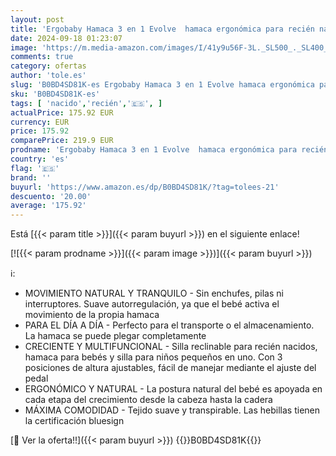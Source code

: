 ```yaml
---
layout: post
title: 'Ergobaby Hamaca 3 en 1 Evolve  hamaca ergonómica para recién nacidos desde el nacimiento hasta los niños pequeños  cojín para recién nacido  2 5 kg - 13 2 kg   Charcoal Grey'
date: 2024-09-18 01:23:07
image: 'https://m.media-amazon.com/images/I/41y9u56F-3L._SL500_._SL400_.jpg'
comments: true
category: ofertas
author: 'tole.es'
slug: 'B0BD4SD81K-es Ergobaby Hamaca 3 en 1 Evolve hamaca ergonómica para...'
sku: 'B0BD4SD81K-es'
tags: [ 'nacido','recién','🇪🇸', ]
actualPrice: 175.92 EUR
currency: EUR
price: 175.92
comparePrice: 219.9 EUR
prodname: 'Ergobaby Hamaca 3 en 1 Evolve  hamaca ergonómica para recién nacidos desde el nacimiento hasta los niños pequeños  cojín para recién nacido  2 5 kg - 13 2 kg   Charcoal Grey'
country: 'es'
flag: '🇪🇸'
brand: ''
buyurl: 'https://www.amazon.es/dp/B0BD4SD81K/?tag=tolees-21'
descuento: '20.00'
average: '175.92'
---
```


Está [{{< param title >}}]({{< param buyurl >}}) en el siguiente enlace!

[![{{< param prodname >}}]({{< param image >}})]({{< param buyurl >}})

ℹ️:

- MOVIMIENTO NATURAL Y TRANQUILO - Sin enchufes, pilas ni interruptores. Suave autorregulación, ya que el bebé activa el movimiento de la propia hamaca
- PARA EL DÍA A DÍA - Perfecto para el transporte o el almacenamiento. La hamaca se puede plegar completamente
- CRECIENTE Y MULTIFUNCIONAL - Silla reclinable para recién nacidos, hamaca para bebés y silla para niños pequeños en uno. Con 3 posiciones de altura ajustables, fácil de manejar mediante el ajuste del pedal
- ERGONÓMICO Y NATURAL - La postura natural del bebé es apoyada en cada etapa del crecimiento desde la cabeza hasta la cadera
- MÁXIMA COMODIDAD - Tejido suave y transpirable. Las hebillas tienen la certificación bluesign

[🛒 Ver la oferta!!]({{< param buyurl >}})
{{<world>}}B0BD4SD81K{{</world>}}
